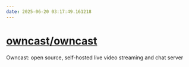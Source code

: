 ```yaml
---
date: 2025-06-20 03:17:49.161218
---
```


# [owncast/owncast](https://github.com/owncast/owncast)

Owncast: open source, self-hosted live video streaming and chat server